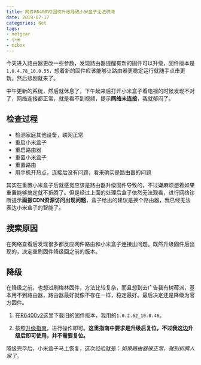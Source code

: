 ```yaml
---
title: 网件R6400V2固件升级导致小米盒子无法联网
date: 2019-07-17
categories: Net
tags:
- netgear
- 小米
- mibox
---
```


今天进入路由器更改一些参数，发现路由器提醒有新的固件可以升级，固件版本是`1.0.4.78_10.0.55`，想着新的固件应该能够让路由器更稳定运行就随手点击更新。然后悲剧就来了。

<!--more-->

中午更新的系统，然后就休息了，下午起来后打开小米盒子看电视的时候发现不对了，网络连接都正常，就是看不到视频，提示**网络未连接**，我就郁闷了。

## 检查过程

- 检测家庭其他设备，联网正常
- 重启小米盒子
- 重启路由器
- 重置小米盒子
- 重置路由
- 用手机开热点，连接后没有问题，看来确实是路由器的问题

其实在重置小米盒子后就感觉应该是路由器升级固件导致的，不过嫌麻烦想着如果重置能够搞定就不折腾了。但是经过上面的处理后盒子依然无法观看，进行网络诊断提示**画报CDN资源访问出现问题**，盒子给出的建议是换个路由器，我已经无法表达小米盒子的智能了。

## 搜索原因

在网络查看后发现很多都反应网件路由和小米盒子连接出问题。既然升级固件后出现的，决定重刷固件降级回之前的版本。

## 降级

在降级之前，也想过刷梅林固件，方法比较复杂，而且想到去广告我有树莓派，基本用不到路由器，路由器最好就像不存在一样，稳定最好。最后决定还是降级为官方固件。

1. 在[R6400v2](http://support.netgear.cn/doucument/More.asp?id=2365)这里下载旧的固件版本，我用的`1.0.2.62_10.0.46`。

2. 按照[升级指南](http://support.netgear.cn/kb_web_files/router10120.htm)，进行操作即可。**这里指南中要求是升级后复位，不过我这边升级后即可使用，并不需要复位。**

降级完毕后，小米盒子马上恢复，这次经验就是：_如果路由器很正常，就别折腾人家了_。
